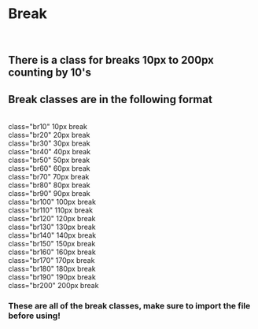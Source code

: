<head>
<link rel="stylesheet" href="break.css">
<h1>Break</h1>
<br class="break200">
<h2>There is a class for breaks 10px to 200px counting by 10's</h4>
<h2>Break classes are in the following format</h2>
<br>
class="br10" 10px break
<br>
class="br20" 20px break
<br>
class="br30" 30px break
<br>
class="br40" 40px break
<br>
class="br50" 50px break
<br>
class="br60" 60px break
<br>
class="br70" 70px break
<br>
class="br80" 80px break
<br>
class="br90" 90px break
<br>
class="br100" 100px break
<br>
class="br110" 110px break
<br>
class="br120" 120px break
<br>
class="br130" 130px break
<br>
class="br140" 140px break
<br>
class="br150" 150px break
<br>
class="br160" 160px break
<br>
class="br170" 170px break
<br>
class="br180" 180px break
<br>
class="br190" 190px break
<br>
class="br200" 200px break

<h3>These are all of the break classes, make sure to import the file before using!
